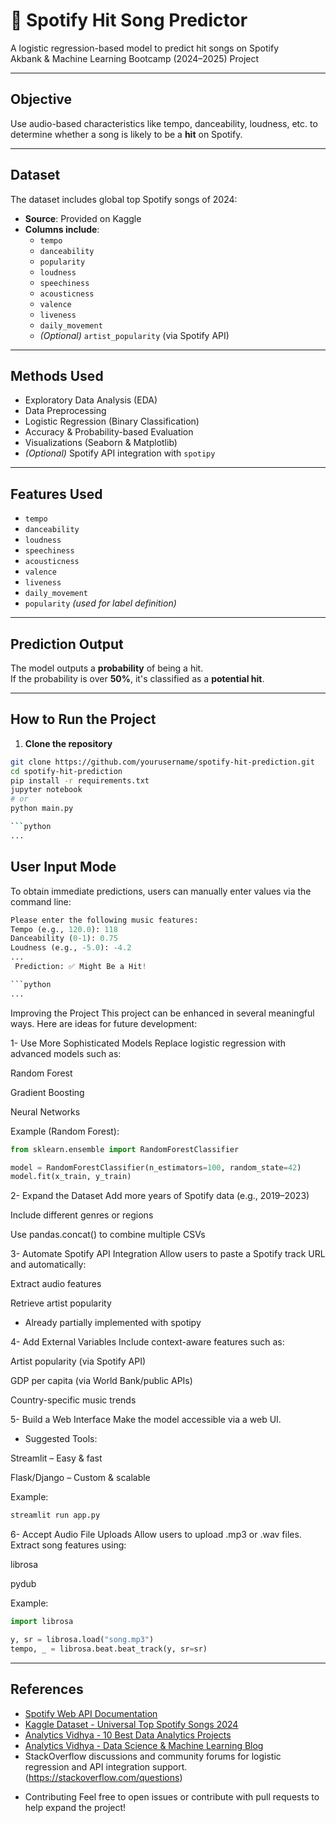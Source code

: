# 🎵 Spotify Hit Song Predictor

A logistic regression-based model to predict hit songs on Spotify  
  Akbank & Machine Learning Bootcamp (2024–2025) Project

---

##  Objective

Use audio-based characteristics like tempo, danceability, loudness, etc. to determine whether a song is likely to be a **hit** on Spotify.

---

##  Dataset

The dataset includes global top Spotify songs of 2024:

- **Source**: Provided on Kaggle  
- **Columns include**:
  - `tempo`
  - `danceability`
  - `popularity`
  - `loudness`
  - `speechiness`
  - `acousticness`
  - `valence`
  - `liveness`
  - `daily_movement`
  - *(Optional)* `artist_popularity` (via Spotify API)

---

##  Methods Used

- Exploratory Data Analysis (EDA)  
- Data Preprocessing  
- Logistic Regression (Binary Classification)  
- Accuracy & Probability-based Evaluation  
- Visualizations (Seaborn & Matplotlib)  
- *(Optional)* Spotify API integration with `spotipy`

---

##  Features Used

- `tempo`  
- `danceability`  
- `loudness`  
- `speechiness`  
- `acousticness`  
- `valence`  
- `liveness`  
- `daily_movement`  
- `popularity` *(used for label definition)*

---

##  Prediction Output

The model outputs a **probability** of being a hit.  
If the probability is over **50%**, it's classified as a **potential hit**.

---

##  How to Run the Project

1. **Clone the repository**

```bash
git clone https://github.com/yourusername/spotify-hit-prediction.git
cd spotify-hit-prediction
pip install -r requirements.txt
jupyter notebook
# or
python main.py

```python
...
```
## User Input Mode

To obtain immediate predictions, users can manually enter values via the command line:

```python
Please enter the following music features:
Tempo (e.g., 120.0): 118
Danceability (0-1): 0.75
Loudness (e.g., -5.0): -4.2
...
 Prediction: ✅ Might Be a Hit!

```python
...
```
 Improving the Project
This project can be enhanced in several meaningful ways. Here are ideas for future development:

1- Use More Sophisticated Models
Replace logistic regression with advanced models such as:

Random Forest

Gradient Boosting

Neural Networks

 Example (Random Forest):
```python
from sklearn.ensemble import RandomForestClassifier

model = RandomForestClassifier(n_estimators=100, random_state=42)
model.fit(x_train, y_train)
```
2- Expand the Dataset
Add more years of Spotify data (e.g., 2019–2023)

Include different genres or regions

Use pandas.concat() to combine multiple CSVs

3- Automate Spotify API Integration
Allow users to paste a Spotify track URL and automatically:

Extract audio features

Retrieve artist popularity

+ Already partially implemented with spotipy

4- Add External Variables
Include context-aware features such as:

Artist popularity (via Spotify API)

GDP per capita (via World Bank/public APIs)

Country-specific music trends

5- Build a Web Interface
Make the model accessible via a web UI.

+ Suggested Tools:

Streamlit – Easy & fast

Flask/Django – Custom & scalable

 Example:
```python
streamlit run app.py
```
6- Accept Audio File Uploads
Allow users to upload .mp3 or .wav files. Extract song features using:

librosa

pydub

 Example:
```python
import librosa

y, sr = librosa.load("song.mp3")
tempo, _ = librosa.beat.beat_track(y, sr=sr)
```
---

##  References

- [Spotify Web API Documentation](https://developer.spotify.com/documentation/web-api/)
- [Kaggle Dataset - Universal Top Spotify Songs 2024](https://www.kaggle.com/)
- [Analytics Vidhya - 10 Best Data Analytics Projects](https://www.analyticsvidhya.com/blog/2023/05/10-best-data-analytics-projects/)
- [Analytics Vidhya - Data Science & Machine Learning Blog](https://www.analyticsvidhya.com/blog/)
- StackOverflow discussions and community forums for logistic regression and API integration support.(https://stackoverflow.com/questions)
* Contributing
Feel free to open issues or contribute with pull requests to help expand the project!







